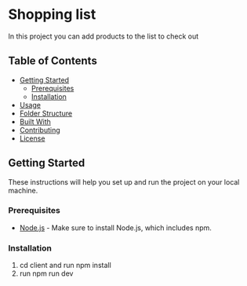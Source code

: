 # Shopping list

In this project you can add products to the list to check out

## Table of Contents

- [Getting Started](#getting-started)
  - [Prerequisites](#prerequisites)
  - [Installation](#installation)
- [Usage](#usage)
- [Folder Structure](#folder-structure)
- [Built With](#built-with)
- [Contributing](#contributing)
- [License](#license)

## Getting Started

These instructions will help you set up and run the project on your local machine.

### Prerequisites

- [Node.js](https://nodejs.org/) - Make sure to install Node.js, which includes npm.

### Installation

1. cd client and run npm install
2. run npm run dev
